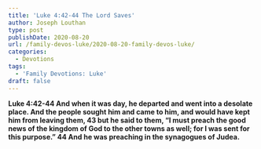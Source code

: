 ```yaml
---
title: 'Luke 4:42-44 The Lord Saves'
author: Joseph Louthan
type: post
publishDate: 2020-08-20
url: /family-devos-luke/2020-08-20-family-devos-luke/
categories:
  - Devotions
tags:
  - 'Family Devotions: Luke'
draft: false
---
```


**Luke 4:42-44 And when it was day, he departed and went into a desolate place. And the people sought him and came to him, and would have kept him from leaving them, 43 but he said to them, “I must preach the good news of the kingdom of God to the other towns as well; for I was sent for this purpose.” 44 And he was preaching in the synagogues of Judea.**

